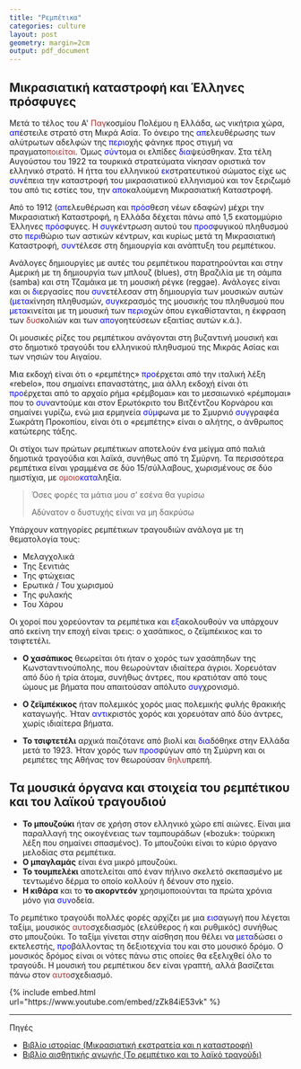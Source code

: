 ```yaml
---
title: "Ρεμπέτικα"
categories: culture
layout: post
geometry: margin=2cm
output: pdf_document
---
```


## Μικρασιατική καταστροφή και Έλληνες πρόσφυγες

Μετά το τέλος του Α' <span style="color:brown">Παγ</span>κοσμίου Πολέμου η Ελλάδα,
ως νικήτρια χώρα, <span style="color:blue">απ</span>έστειλε στρατό στη Μικρά
Ασία. Το όνειρο της <span style="color:blue">απ</span>ελευθέρωσης των αλύτρωτων
αδελφών της <span style="color:blue">περι</span>οχής φάνηκε προς στιγμή να
πραγματο<span style="color:brown">ποιείται</span>. Όμως <span
style="color:blue">σύν</span>τομα οι ελπίδες <span
style="color:blue">δια</span>ψεύσθηκαν. Στα τέλη Αυγούστου του 1922 τα τουρκικά
στρατεύματα νίκησαν οριστικά τον ελληνικό στρατό. Η ήττα του ελληνικού <span
style="color:blue">εκ</span>στρατευτικού σώματος είχε ως <span
style="color:blue">συν</span>έπεια την καταστροφή του μικρασιατικού ελληνισμού
και τον ξεριζωμό του από τις εστίες του, την <span
style="color:blue">απο</span>καλούμενη Μικρασιατική Καταστροφή.

Από το 1912 (<span style="color:blue">απ</span>ελευθέρωση και <span
style="color:blue">πρόσ</span>θεση νέων εδαφών) μέχρι την Μικρασιατική
Καταστροφή, η Ελλάδα δέχεται πάνω από 1,5 εκατομμύριο Έλληνες <span
style="color:blue">πρόσ</span>φυγες. Η <span style="color:blue">συγ</span>κέντρωση
αυτού του <span style="color:blue">προσ</span>φυγικού πληθυσμού στο <span
style="color:blue">περι</span>θώριο των αστικών κέντρων, και κυρίως μετά τη
Μικρασιατική Καταστροφή, <span style="color:blue">συν</span>τέλεσε στη δημιουργία
και ανάπτυξη του ρεμπέτικου.

Ανάλογες δημιουργίες με αυτές του ρεμπέτικου παρατηρούνται και στην Αμερική με
τη δημιουργία των μπλουζ (blues), στη Βραζιλία με τη σάμπα (samba) και στη
Τζαμάικα με τη μουσική ρέγκε (reggae). Ανάλογες είναι και οι <span
style="color:blue">δι</span>εργασίες που <span
style="color:blue">συν</span>ετέλεσαν στη δημιουργία των μουσικών αυτών (<span
style="color:blue">μετα</span>κίνηση πληθυσμών, <span
style="color:blue">συγ</span>κερασμός της μουσικής του πληθυσμού που <span
style="color:blue">μετα</span>κινείται με τη μουσική των <span
style="color:blue">περι</span>οχών όπου εγκαθίστανται, η έκφραση των <span style="color:brown">δυσ</span>κολιών
και των <span style="color:blue">απο</span>γοητεύσεων εξαιτίας αυτών κ.ά.).

Οι μουσικές ρίζες του ρεμπέτικου ανάγονται στη βυζαντινή μουσική και στο
δημοτικό τραγούδι του ελληνικού πληθυσμού της Μικράς Ασίας και των νησιών του
Αιγαίου.

Μια εκδοχή είναι ότι ο «ρεμπέτης» <span style="color:blue">προ</span>έρχεται από
την ιταλική λέξη «rebelo», που σημαίνει επαναστάτης, μια άλλη εκδοχή είναι ότι
<span style="color:blue">προ</span>έρχεται από το αρχαίο ρήμα «ρέμβομαι» και το
μεσαιωνικό «ρέμπομαι» που το <span style="color:blue">συν</span>αντούμε και στον
Ερωτόκριτο του Βιτζέντζου Κορνάρου και σημαίνει γυρίζω, ενώ μια ερμηνεία <span
style="color:blue">σύμ</span>φωνα με το Σμυρνιό <span
style="color:blue">συγ</span>γραφέα Σωκράτη Προκοπίου, είναι ότι ο «ρεμπέτης»
είναι ο αλήτης, ο άνθρωπος κατώτερης τάξης.

Οι στίχοι των πρώτων ρεμπέτικων αποτελούν ένα μείγμα από παλιά δημοτικά
τραγούδια και λαϊκά, συνήθως από τη Σμύρνη. Τα περισσότερα ρεμπέτικα είναι
γραμμένα σε δύο 15/σύλλαβους, χωρισμένους σε δύο ημιστίχια, με <span
style="color:brown">ομοιο</span><span style="color:blue">κατα</span>ληξία.

> Όσες φορές τα μάτια μου σ' εσένα θα γυρίσω
>
> Αδύνατον ο δυστυχής είναι να μη δακρύσω

Υπάρχουν κατηγορίες ρεμπέτικων τραγουδιών ανάλογα με τη θεματολογία τους:
- Μελαγχολικά
- Της ξενιτιάς
- Της φτώχειας
- Ερωτικά / Του χωρισμού
- Της φυλακής
- Του Χάρου

Οι χοροί που χορεύονταν τα ρεμπέτικα και <span
style="color:blue">εξ</span>ακολουθούν να υπάρχουν από εκείνη την εποχή είναι
τρεις: ο χασάπικος, ο ζεϊμπέκικος και το τσιφτετέλι.

- **Ο χασάπικος** θεωρείται ότι ήταν ο χορός των χασάπηδων της
Κωνσταντινούπολης, που θεωρούνταν ιδιαίτερα άγριοι. Χορευόταν από δύο ή τρία
άτομα, συνήθως άντρες, που κρατιόταν από τους ώμους με βήματα που απαιτούσαν
απόλυτο <span style="color:blue">συγ</span>χρονισμό.

- **Ο ζεϊμπέκικος** ήταν πολεμικός χορός μιας πολεμικής φυλής θρακικής
καταγωγής. Ήταν <span style="color:blue">αντι</span>κριστός χορός και χορευόταν
από δύο άντρες, χωρίς ιδιαίτερα βήματα.

- **Το τσιφτετέλι** αρχικά παιζότανε από βιολί και <span
style="color:blue">δια</span>δόθηκε στην Ελλάδα μετά το 1923. Ήταν χορός των
<span style="color:blue">προσ</span>φύγων από τη Σμύρνη και οι ρεμπέτες της
Αθήνας τον θεωρούσαν <span style="color:brown">θηλυ</span>πρεπή.

## Τα μουσικά όργανα και στοιχεία του ρεμπέτικου και του λαϊκού τραγουδιού

- **Το μπουζούκι** ήταν σε χρήση στον ελληνικό χώρο επί αιώνες. Είναι μια
παραλλαγή της οικογένειας των ταμπουράδων («bozuk»: τούρκικη λέξη που σημαίνει
σπασμένος). Το μπουζούκι είναι το κύριο όργανο μελοδίας στα ρεμπέτικα.
- **Ο μπαγλαμάς** είναι ένα μικρό μπουζούκι.
- **Το τουμπελέκι** αποτελείται από έναν πήλινο σκελετό σκεπασμένο με τεντωμένο
  δέρμα το οποίο κολλούν ή δένουν στο ηχείο.
- **Η κιθάρα** και το **το ακορντεόν** χρησιμοποιούνται τα πρώτα χρόνια μόνο για
<span style="color:blue">συν</span>οδεία.

<!-- - **Τα κουτάλια** συνήθως
φτιάχνονται από σκληρό ξύλο. Ο εκτελεστής είναι --> <!-- συνήθως ο ίδιος ο
χορευτής, κρατάει στο κάθε χέρι δυο κουτάλια, έτσι ώστε να --> <!-- χτυπάει το
ένα με το άλλο όταν ανοιγοκλείνουν τα δάχτυλα. --> <!-- - **Τα ποτηράκια** του
κρασιού ή του ούζου είναι ένα αυτοσχέδιο μουσικό όργανο. Ο --> <!-- εκτελεστής
τοποθετεί δύο σε κάθε χέρι και ανοιγοκλείνοντας τα δάχτυλα, τα --> <!-- χτυπά
για να συνοδέψει ρυθμικά το τραγούδι. -->

Το ρεμπέτικο τραγούδι πολλές φορές αρχίζει με μια <span
style="color:blue">εισ</span>αγωγή που λέγεται ταξίμι, μουσικός <span
style="color:brown">αυτο</span>σχεδιασμός (ελεύθερος ή και ρυθμικός) συνήθως στο
μπουζούκι. Το ταξίμι γίνεται στην αίσθηση που θέλει να <span
style="color:blue">μετα</span>δώσει ο εκτελεστής, <span
style="color:blue">προ</span>βάλλοντας τη δεξιοτεχνία του και στο μουσικό δρόμο.
Ο μουσικός δρόμος είναι οι νότες πάνω στις οποίες θα εξελιχθεί όλο το τραγούδι.
Η μουσική του ρεμπέτικου δεν είναι γραπτή, αλλά βασίζεται πάνω στον <span
style="color:brown">αυτο</span>σχεδιασμό.

<div class="large">
{% include embed.html url="https://www.youtube.com/embed/zZk84iE53vk" %}
</div>

<!-- ## Οι περίοδοι του Ρεμπέτικου τραγουδιού -->

<!-- ### Αρχές του 20ου αιώνα μέχρι 1934 -->

<!-- Από την πρώτη αυτή περίοδο <span style="color:blue">εμ</span>φανίζονται και -->
<!-- <span style="color:blue">κατα</span>γράφονται δύο είδη ρεμπέτικων τραγουδιών. -->

<!-- Το πρώτο είδος αφορά τραγούδια των αστικών κέντρων των περιοχών με ελληνικούς -->
<!-- πληθυσμούς, που βρίσκονται κάτω από οθωμανική ή άλλη κατοχή. Αυτά τα κέντρα -->
<!-- είναι η Σμύρνη, η Πόλη, η Θεσσαλονίκη, η Αλεξάνδρεια, το Κάιρο κ.ά. Κύρια -->
<!-- όργανα στην <span style="color:blue">περι</span>οχή της Σμύρνης είναι το βιολί, το ούτι, το κανονάκι, το -->
<!-- σαντούρι και η κιθάρα, ενώ στην περιοχή της Πόλης, παρατηρείται η <span style="color:blue">εν</span>αλλαγή του -->
<!-- βιολιού με την πολίτικη λύρα. Τα τραγούδια αυτά ακούγονται στα σοκάκια, στις -->
<!-- ταβέρνες και στα λαϊκά κέντρα των πόλεων. -->

<!-- Το δεύτερο είδος, αναφέρεται σε αυτά που <span -->
<!-- style="color:blue">εμ</span>φανίζονται στην Ελλάδα, με <span -->
<!-- style="color:blue">αντι</span>προσωπευτικά όργανα, τα όργανα κλειστού χώρου -->
<!-- (φυλακής, τεκέ, ταβέρνας), όπως ο ταμπουράς ή αργότερα το μπουζούκι και ο -->
<!-- μπαγλαμάς. Ο μπαγλαμάς και το μπουζούκι εκείνη την εποχή είχαν τρεις μονές -->
<!-- χορδές και αργότερα έγιναν διπλές. -->

<!-- Η κιθάρα ή το ακορντεόν χρησιμοποιούνταν μόνο για <span -->
<!-- style="color:blue">συν</span>οδεία. Επίσης <span -->
<!-- style="color:blue">εμ</span>φανίζονται ο τζουράς (μικρότερο από το μπουζούκι) και -->
<!-- το γόνατο (μικρότερο από το μπαγλαμά). -->

<!-- Το ρεμπέτικο τραγούδι αρχίζει με μια <span style="color:blue">εισ</span>αγωγή -->
<!-- (ταξίμι), με ένα σόλο μπουζούκι και μετά μπαίνουν οι φωνές και τα άλλα <span -->
<!-- style="color:blue">συν</span>οδευτικά όργανα. Με το ταξίμι (που είναι ένας -->
<!-- ελεύθερος ή και ρυθμικός <span style="color:brown">αυτο</span>σχεδιασμός) -->
<!-- γίνεται η <span style="color:blue">εισ</span>αγωγή στην αίσθηση που θέλει να -->
<!-- <span style="color:blue">μετα</span>δώσει ο εκτελεστής, <span -->
<!-- style="color:blue">προ</span>βάλλοντας τη δεξιοτεχνία του και στο μουσικό δρόμο -->
<!-- (βυζαντινό «ήχο»), οι νότες δηλαδή πάνω στις οποίες θα εξελιχθεί όλο το -->
<!-- τραγούδι. Η μουσική του ρεμπέτικου δεν είναι γραπτή, αλλά βασίζεται πάνω στον -->
<!-- <span style="color:brown">αυτο</span>σχεδιασμό. -->

<!-- Αυτήν την πρώτη <span style="color:blue">περί</span>οδο του ρεμπέτικου <span -->
<!-- style="color:blue">εμ</span>φανίζονται και οι πρώτες <span -->
<!-- style="color:brown">εγ</span>γραφές δίσκων στην Ελλάδα. Ο Μάρκος Βαμβακάρης ήταν -->
<!-- αυτός που ηχογράφησε τον πρώτο δίσκο με μπουζούκι το 1931. -->

<!-- ### 1934 --- 1945 -->

<!-- adfakdfj -->

<!-- ### 1945 --- 1960 -->

<!-- ### Μετά το 1960 -->

---

Πηγές

- [Βιβλίο ιστορίας (Μικρασιατική εκστρατεία και η καταστροφή)](http://ebooks.edu.gr/modules/ebook/show.php/DSDIM-F114/520/3385,13662/)
- [Βιβλίο αισθητικής αγωγής (Το ρεμπέτικο και το λαϊκό τραγούδι)](http://ebooks.edu.gr/modules/ebook/show.php/DSGYM-C114/612/3976,17792/)
